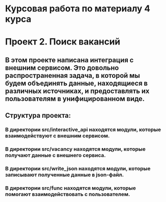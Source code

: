 # Курсовая работа по материалу 4 курса  
# Проект 2. Поиск вакансий
## В этом проекте написана интеграция с внешним сервисом. Это довольно распространенная задача, в которой мы будем объединять данные, находящиеся в различных источниках, и предоставлять их пользователям в унифицированном виде.
## Структура проекта:
### В директории src/interactive_api находятся модули, которые взаимодействуют с внешним сервисом.
### В директории src/vacancy находятся модули, которые получают данные с внешнего сервиса.
### В директории src/write_json находятся модули, которые записывают полученные данные в json-файл.
### В директории src/func находятся модули, которые помогают взаимодействовать с пользователем.